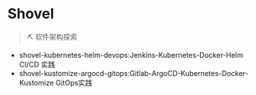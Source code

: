# Shovel
> ⛏ 软件架构探索

- shovel-kubernetes-helm-devops:Jenkins-Kubernetes-Docker-Helm CI/CD 实践
- shovel-kustomize-argocd-gitops:Gitlab-ArgoCD-Kubernetes-Docker-Kustomize GitOps实践
